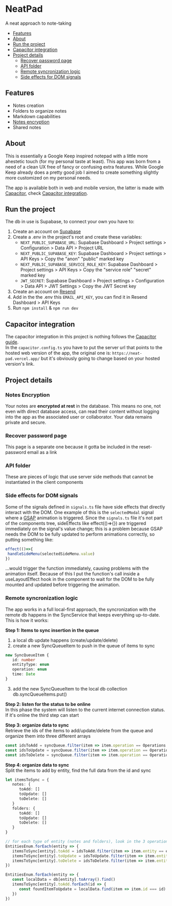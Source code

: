 # NeatPad
A neat approach to note-taking

 - [Features](#features)
 - [About](#about)
 - [Run the project](#run-the-project)
 - [Capacitor integration](#capacitor-integration)
 - [Project details](#project-details)
   - [Recover password page](#recover-password-page)
   - [API folder](#api-folder)
   - [Remote syncronization logic](#remote-syncronization-logic)
   - [Side effects for DOM signals](#side-effects-for-dom-signals)

## Features
- Notes creation
- Folders to organize notes
- Markdown capabilities
- [Notes encryption](#notes-encryption)
- Shared notes

## About
This is essentially a Google Keep inspired notepad with a little more ahestetic touch (for my personal taste at least).
This app was born from a need of a clean UX free of fancy or confusing extra features. While Google Keep already does a pretty good job I aimed to create something slightly more customized on my personal needs. 

The app is available both in web and mobile version, the latter is made with [Capacitor](https://github.com/ionic-team/capacitor), check [Capacitor integration](#capacitor-integration).

## Run the project
The db in use is Supabase, to connect your own you have to:
1. Create an account on [Supabase](https://supabase.com)
2. Create a .env in the project's root and create these variables:
   * `NEXT_PUBLIC_SUPABASE_URL`: Supabase Dashboard > Project settings > Configuration > Data API > Project URL
   * `NEXT_PUBLIC_SUPABASE_KEY`: Supabase Dashboard > Project settings > API Keys > Copy the "anon" "public" marked key
   * `NEXT_PUBLIC_SUPABASE_SERVICE_ROLE_KEY`: Supabase Dashboard > Project settings > API Keys > Copy the "service role" "secret" marked key
   * `JWT_SECRET`: Supabase Dashboard > Project settings > Configuration > Data API > JWT Settings > Copy the JWT Secret key
3. Create an account on [Resend](https://resend.com)
4. Add in the the .env this `EMAIL_API_KEY`, you can find it in Resend Dashboard > API Keys
5. Run `npm install` & `npm run dev`

## Capacitor integration
The capacitor integration in this project is nothing follows the [Capacitor guide](https://capacitorjs.com/solution/react).  
In the `capacitor.config.ts` you have to put the server url that points to the hosted web version of the app, the original one is: `https://neat-pad.vercel.app/` but it's obviously going to change based on your hosted version's link.

## Project details

### Notes Encryption
Your notes are **encrypted at rest** in the database. This means no one, not even with direct database access, can read their content without logging into the app as the associated user or collaborator. Your data remains private and secure.

### Recover password page
This page is a separate one because it gotta be included in the reset-password email as a link

### API folder
These are pieces of logic that use server side methods that cannot be instantiated in the client components

### Side effects for DOM signals
Some of the signals defined in `signals.ts` file have side effects that directly interact with the DOM. One example of this is the `selectedModal` signal where a [GSAP](https://gsap.com) animation is triggered.
Since the `signals.ts` file it's not part of the components tree, sideEffects like effect(()=>{}) are triggered immediately on the signal's value change; this is a problem because GSAP needs the DOM to be fully updated to perform animations correctly, so putting something like:
```javascript
effect(()=>{
 handleSideMenu(selectedSideMenu.value)
})
```
...would trigger the function immediately, causing problems with the animation itself.
Because of this I put the function's call inside a useLayoutEffect hook in the component to wait for the DOM to be fully mounted and updated before triggering the animation.

### Remote syncronization logic
The app works in a full local-first approach, the syncronization with the remote db happens in the SyncService that keeps everything up-to-date.
This is how it works:

**Step 1: Items to sync insertion in the queue**
1) a local db update happens (create/update/delete)
2) create a new SyncQueueItem to push in the queue of items to sync
```typescript
new SyncQueueItem {
   id: number
   entityType: enum
   operation: enum
   time: Date
}
```
3) add the new SyncQueueItem to the local db collection db.syncQueueItems.put()  

**Step 2: listen for the status to be online**  
In this phase the system will listen to the current internet connection status.
If it's online the third step can start  

**Step 3: organize data to sync**  
Retrieve the ids of the items to add/update/delete from the queue and organize them into three different arrays
```typescript
const idsToAdd = syncQueue.filter(item => item.operation == Operations.add)
const idsToUpdate = syncQueue.filter(item => item.operation == Operations.update)
const idsToDelete = syncQueue.filter(item => item.operation == Operations.delete)
```

**Step 4: organize data to sync**  
Split the items to add by entity, find the full data from the id and sync
```typescript
let itemsToSync = {
   notes: {
      toAdd: []
      toUpdate: []
      toDelete: []
   }
   folders: {
      toAdd: []
      toUpdate: []
      toDelete: []
   }
}

// for each type of entity (notes and folders), look in the 3 operation arrays and filter them by entity type
EntitiesEnum.forEach(entity => {
   itemsToSync[entity].toAdd = idsToAdd.filter(item => item.entity == entity)
   itemsToSync[entity].toUpdate = idsToUpdate.filter(item => item.entity == entity)
   itemsToSync[entity].toDelete = idsToDelete.filter(item => item.entity == entity)
})

EntitiesEnum.forEach(entity => {
   const localData = db[entity].toArray().find()
   itemsToSync[entity].toAdd.forEach(id => {
      const foundItemToUpdate = localData.find(item => item.id === id)
   })
})
```
